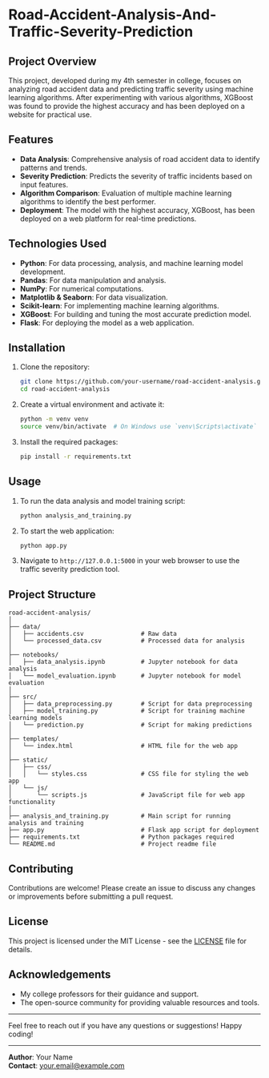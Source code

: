 # Road-Accident-Analysis-And-Traffic-Severity-Prediction

## Project Overview

This project, developed during my 4th semester in college, focuses on analyzing road accident data and predicting traffic severity using machine learning algorithms. After experimenting with various algorithms, XGBoost was found to provide the highest accuracy and has been deployed on a website for practical use.

## Features

- **Data Analysis**: Comprehensive analysis of road accident data to identify patterns and trends.
- **Severity Prediction**: Predicts the severity of traffic incidents based on input features.
- **Algorithm Comparison**: Evaluation of multiple machine learning algorithms to identify the best performer.
- **Deployment**: The model with the highest accuracy, XGBoost, has been deployed on a web platform for real-time predictions.

## Technologies Used

- **Python**: For data processing, analysis, and machine learning model development.
- **Pandas**: For data manipulation and analysis.
- **NumPy**: For numerical computations.
- **Matplotlib & Seaborn**: For data visualization.
- **Scikit-learn**: For implementing machine learning algorithms.
- **XGBoost**: For building and tuning the most accurate prediction model.
- **Flask**: For deploying the model as a web application.

## Installation

1. Clone the repository:
    ```bash
    git clone https://github.com/your-username/road-accident-analysis.git
    cd road-accident-analysis
    ```

2. Create a virtual environment and activate it:
    ```bash
    python -m venv venv
    source venv/bin/activate  # On Windows use `venv\Scripts\activate`
    ```

3. Install the required packages:
    ```bash
    pip install -r requirements.txt
    ```

## Usage

1. To run the data analysis and model training script:
    ```bash
    python analysis_and_training.py
    ```

2. To start the web application:
    ```bash
    python app.py
    ```

3. Navigate to `http://127.0.0.1:5000` in your web browser to use the traffic severity prediction tool.

## Project Structure

```
road-accident-analysis/
│
├── data/
│   ├── accidents.csv                # Raw data
│   └── processed_data.csv           # Processed data for analysis
│
├── notebooks/
│   ├── data_analysis.ipynb          # Jupyter notebook for data analysis
│   └── model_evaluation.ipynb       # Jupyter notebook for model evaluation
│
├── src/
│   ├── data_preprocessing.py        # Script for data preprocessing
│   ├── model_training.py            # Script for training machine learning models
│   └── prediction.py                # Script for making predictions
│
├── templates/
│   └── index.html                   # HTML file for the web app
│
├── static/
│   ├── css/
│   │   └── styles.css               # CSS file for styling the web app
│   └── js/
│       └── scripts.js               # JavaScript file for web app functionality
│
├── analysis_and_training.py         # Main script for running analysis and training
├── app.py                           # Flask app script for deployment
├── requirements.txt                 # Python packages required
└── README.md                        # Project readme file
```

## Contributing

Contributions are welcome! Please create an issue to discuss any changes or improvements before submitting a pull request.

## License

This project is licensed under the MIT License - see the [LICENSE](LICENSE) file for details.

## Acknowledgements

- My college professors for their guidance and support.
- The open-source community for providing valuable resources and tools.

---

Feel free to reach out if you have any questions or suggestions! Happy coding!

---

**Author**: Your Name  
**Contact**: your.email@example.com

